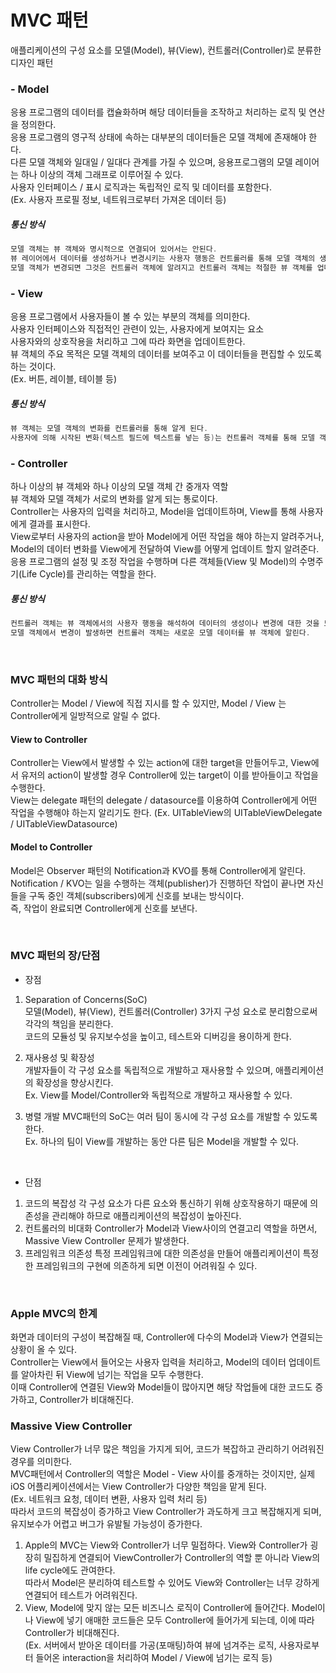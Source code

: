 # MVC 패턴

애플리케이션의 구성 요소를 모델(Model), 뷰(View), 컨트롤러(Controller)로 분류한 디자인 패턴<br>

### - Model<br>
응용 프로그램의 데이터를 캡슐화하며 해당 데이터들을 조작하고 처리하는 로직 및 연산을 정의한다.<br>
응용 프로그램의 영구적 상태에 속하는 대부분의 데이터들은 모델 객체에 존재해야 한다.<br>
다른 모델 객체와 일대일 / 일대다 관계를 가질 수 있으며, 응용프로그램의 모델 레이어는 하나 이상의 객체 그래프로 이루어질 수 있다.<br>
사용자 인터페이스 / 표시 로직과는 독립적인 로직 및 데이터를 포함한다.<br>
(Ex. 사용자 프로필 정보, 네트워크로부터 가져온 데이터 등)<br>

##### 통신 방식
```swift
모델 객체는 뷰 객체와 명시적으로 연결되어 있어서는 안된다.
뷰 레이어에서 데이터를 생성하거나 변경시키는 사용자 행동은 컨트롤러를 통해 모델 객체의 생성 또는 업데이트를 일으키게 된다.
모델 객체가 변경되면 그것은 컨트롤러 객체에 알려지고 컨트롤러 객체는 적절한 뷰 객체를 업데이트한다.
```

### - View<br>
응용 프로그램에서 사용자들이 볼 수 있는 부분의 객체를 의미한다.<br>
사용자 인터페이스와 직접적인 관련이 있는, 사용자에게 보여지는 요소<br>
사용자와의 상호작용을 처리하고 그에 따라 화면을 업데이트한다.<br>
뷰 객체의 주요 목적은 모델 객체의 데이터를 보여주고 이 데이터들을 편집할 수 있도록 하는 것이다.<br>
(Ex. 버튼, 레이블, 테이블 등)<br>

##### 통신 방식
```swift
뷰 객체는 모델 객체의 변화를 컨트롤러를 통해 알게 된다.
사용자에 의해 시작된 변화(텍스트 필드에 텍스트를 넣는 등)는 컨트롤러 객체를 통해 모델 객체에 전달된다.
```

### - Controller<br>
하나 이상의 뷰 객체와 하나 이상의 모델 객체 간 중개자 역할<br>
뷰 객체와 모델 객체가 서로의 변화를 알게 되는 통로이다.<br>
Controller는 사용자의 입력을 처리하고, Model을 업데이트하며, View를 통해 사용자에게 결과를 표시한다.<br>
View로부터 사용자의 action을 받아 Model에게 어떤 작업을 해야 하는지 알려주거나, Model의 데이터 변화를 View에게 전달하여 View를 어떻게 업데이트 할지 알려준다.<br>
응용 프로그램의 설정 및 조정 작업을 수행하며 다른 객체들(View 및 Model)의 수명주기(Life Cycle)를 관리하는 역할을 한다.<br>

##### 통신 방식
```swift
컨트롤러 객체는 뷰 객체에서의 사용자 행동을 해석하여 데이터의 생성이나 변경에 대한 것을 모델 레이어에 알린다.
모델 객체에서 변경이 발생하면 컨트롤러 객체는 새로운 모델 데이터를 뷰 객체에 알린다.
```
<br>

### MVC 패턴의 대화 방식
Controller는 Model / View에 직접 지시를 할 수 있지만, Model / View 는 Controller에게 일방적으로 알릴 수 없다.<br>

#### View to Controller
Controller는 View에서 발생할 수 있는 action에 대한 target을 만들어두고, View에서 유저의 action이 발생할 경우 Controller에 있는 target이 이를 받아들이고 작업을 수행한다.<br>
View는 delegate 패턴의 delegate / datasource를 이용하여 Controller에게 어떤 작업을 수행해야 하는지 알리기도 한다. (Ex. UITableView의 UITableViewDelegate / UITableViewDatasource)<br>

#### Model to Controller
Model은 Observer 패턴의 Notification과 KVO를 통해 Controller에게 알린다.<br>
Notification / KVO는 일을 수행하는 객체(publisher)가 진행하던 작업이 끝나면 자신들을 구독 중인 객체(subscribers)에게 신호를 보내는 방식이다.<br>
즉, 작업이 완료되면 Controller에게 신호를 보낸다.<br>

<br>

### MVC 패턴의 장/단점

- 장점
1. Separation of Concerns(SoC)<br>
모델(Model), 뷰(View), 컨트롤러(Controller) 3가지 구성 요소로 분리함으로써 각각의 책임을 분리한다.<br>
코드의 모듈성 및 유지보수성을 높이고, 테스트와 디버깅을 용이하게 한다.<br>

2. 재사용성 및 확장성<br>
개발자들이 각 구성 요소를 독립적으로 개발하고 재사용할 수 있으며, 애플리케이션의 확장성을 향상시킨다.<br>
Ex. View를 Model/Controller와 독립적으로 개발하고 재사용할 수 있다.<br>

3. 병렬 개발
MVC패턴의 SoC는 여러 팀이 동시에 각 구성 요소를 개발할 수 있도록 한다.<br>
Ex. 하나의 팀이 View를 개발하는 동안 다른 팀은 Model을 개발할 수 있다.<br>

<br>

- 단점
1. 코드의 복잡성
각 구성 요소가 다른 요소와 통신하기 위해 상호작용하기 때문에 의존성을 관리해야 하므로 애플리케이션의 복잡성이 높아진다.<br>
2. 컨트롤러의 비대화
Controller가 Model과 View사이의 연결고리 역할을 하면서, Massive View Controller 문제가 발생한다.
3. 프레임워크 의존성
특정 프레임워크에 대한 의존성을 만들어 애플리케이션이 특정한 프레임워크의 구현에 의존하게 되면 이전이 어려워질 수 있다.<br>

<br>

### Apple MVC의 한계
화면과 데이터의 구성이 복잡해질 때, Controller에 다수의 Model과 View가 연결되는 상황이 올 수 있다.<br>
Controller는 View에서 들어오는 사용자 입력을 처리하고, Model의 데이터 업데이트를 알아차린 뒤 View에 넘기는 작업을 모두 수행한다.<br>
이때 Controller에 연결된 View와 Model들이 많아지면 해당 작업들에 대한 코드도 증가하고, Controller가 비대해진다.<br>

### Massive View Controller
View Controller가 너무 많은 책임을 가지게 되어, 코드가 복잡하고 관리하기 어려워진 경우를 의미한다.<br>
MVC패턴에서 Controller의 역할은 Model - View 사이를 중개하는 것이지만, 실제 iOS 어플리케이션에서는 View Controller가 다양한 책임을 맡게 된다.<br>
(Ex. 네트워크 요청, 데이터 변환, 사용자 입력 처리 등)<br>
따라서 코드의 복잡성이 증가하고 View Controller가 과도하게 크고 복잡해지게 되며, 유지보수가 어렵고 버그가 유발될 가능성이 증가한다.<br>

1. Apple의 MVC는 View와 Controller가 너무 밀접하다.
View와 Controller가 굉장히 밀집하게 연결되어 ViewController가 Controller의 역할 뿐 아니라 View의 life cycle에도 관여한다.<br>
따라서 Model은 분리하여 테스트할 수 있어도 View와 Controller는 너무 강하게 연결되어 테스트가 어려워진다.<br>
2. View, Model에 맞지 않는 모든 비즈니스 로직이 Controller에 들어간다.
Model이나 View에 넣기 애매한 코드들은 모두 Controller에 들어가게 되는데, 이에 따라 Controller가 비대해진다.<br>
(Ex. 서버에서 받아온 데이터를 가공(포매팅)하여 뷰에 넘겨주는 로직, 사용자로부터 들어온 interaction을 처리하여 Model / View에 넘기는 로직 등)



